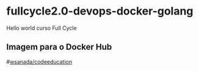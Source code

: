 # fullcycle2.0-devops-docker-golang
Hello world curso Full Cycle

## Imagem para o Docker Hub
#[wsanada/codeeducation](https://hub.docker.com/repository/docker/wsanada/codeeducation)
